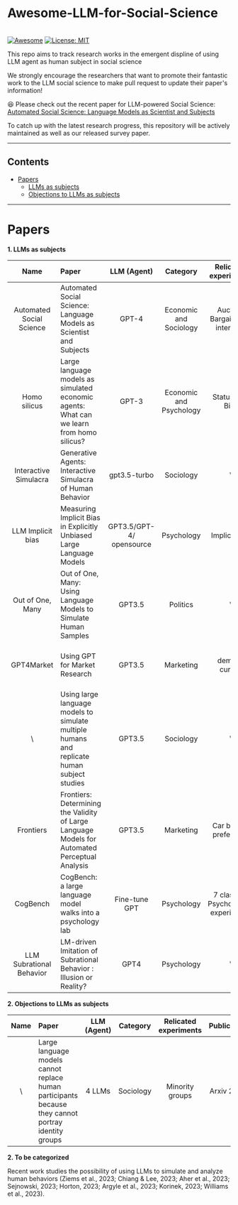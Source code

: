 # Awesome-LLM-for-Social-Science 

\
[![Awesome](https://awesome.re/badge.svg)](https://awesome.re)
[![License: MIT](https://img.shields.io/badge/License-MIT-green.svg)](https://opensource.org/licenses/MIT)



This repo aims to track research works in the emergent displine of using LLM agent as human subject in social science

We strongly encourage the researchers that want to promote their fantastic work to the LLM social science to make pull request to update their paper's information!

:satisfied: Please check out the recent paper for LLM-powered Social Science: [Automated Social Science: Language Models as Scientist and Subjects](https://arxiv.org/abs/2404.11794)

To catch up with the latest research progress, this repository will be actively maintained as well as our released survey paper.

--- 

## Contents

- [Papers](#papers)
  - [LLMs as subjects](#experiment)
  - [Objections to LLMs as subjects](#experiment)



--- 

# Papers 

<b>1. LLMs as subjects</b>

| **Name** | **Paper** | **LLM (Agent)** | **Category** | **Relicated experiments** |**Publication** | **Link** |
|:---:|:----|:---:|:---:|:---:|:---:|:---:|
|Automated Social Science|Automated Social Science: Language Models as Scientist and Subjects | GPT-4 | Economic and Sociology | Auction, Bargain, Job interview| Arxiv 2024| [[Link]](https://arxiv.org/abs/2404.11794) |
|Homo silicus| Large language models as simulated economic agents: What can we learn from homo silicus? | GPT-3 | Economic and Psychology| Status Quo Bias| Arxiv 2023| [[Link]](https://www.nber.org/papers/w31122) |
|  Interactive Simulacra | Generative Agents: Interactive Simulacra of Human Behavior  | gpt3.5-turbo | Sociology | \ |UIST 23|[[Link]](https://arxiv.org/pdf/2304.03442.pdf) |
|  LLM Implicit bias | Measuring Implicit Bias in Explicitly Unbiased Large Language Models | GPT3.5/GPT-4/ opensource| Psychology | Implicit bias |ArXiv 23|[[Link]](https://arxiv.org/pdf/2402.04105.pdf) |
| Out of One, Many | Out of One, Many: Using Language Models to Simulate Human Samples| GPT3.5 | Politics | \ |Political Analysis 23|[[Link]](https://www.cambridge.org/core/journals/political-analysis/article/abs/out-of-one-many-using-language-models-to-simulate-human-samples/035D7C8A55B237942FB6DBAD7CAA4E49) |
| GPT4Market | Using GPT for Market Research| GPT3.5 | Marketing | demand curves |Harvard Business School Working Paper 23|[[Link]](https://www.hbs.edu/ris/Publication%20Files/23-062_b8fbedcd-ade4-49d6-8bb7-d216650ff3bd.pdf) |
| \ |Using large language models to simulate multiple humans and replicate human subject studies| GPT3.5 |  Sociology | \ |PMLR 23|[[Link]](https://arxiv.org/abs/2208.10264) |
| Frontiers |Frontiers: Determining the Validity of Large Language Models for Automated Perceptual Analysis| GPT3.5 |  Marketing | Car brands preference |Market Science 24|[[Link]](https://pubsonline.informs.org/doi/10.1287/mksc.2023.0454) |
| CogBench |CogBench: a large language model walks into a psychology lab| Fine-tune GPT |  Psychology | 7 classical Psychological experiments |ArXiv 24|[[Link]](https://arxiv.org/abs/2402.18225) |
| LLM Subrational Behavior |LM-driven Imitation of Subrational Behavior : Illusion or Reality?| GPT4 | Psychology | \ |ArXiv 24|[[Link]](https://arxiv.org/pdf/2402.18225.pdf) |


<b>2. Objections to LLMs as subjects</b>

| **Name** | **Paper** | **LLM (Agent)** | **Category** | **Relicated experiments** |**Publication** | **Link** |
|:---:|:----|:---:|:---:|:---:|:---:|:---:|
| \ |Large language models cannot replace human participants because they cannot portray identity groups| 4 LLMs | Sociology | Minority groups| Arxiv 2024| [[Link]](https://arxiv.org/pdf/2402.01908.pdf) |




<b>2. To be categorized</b>

Recent work studies the possibility of using LLMs to simulate and analyze human behaviors (Ziems et al., 2023; Chiang & Lee, 2023; Aher et al., 2023; Sejnowski, 2023; Horton, 2023; Argyle et al., 2023; Korinek, 2023; Williams et al., 2023).












